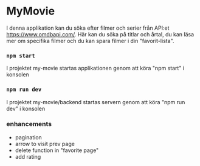 # MyMovie

I denna applikation kan du söka efter filmer och serier från API:et https://www.omdbapi.com/. Här kan du söka på titlar och årtal, du kan läsa mer om specifika filmer och du kan spara filmer i din "favorit-lista".

### `npm start`

I projektet my-movie startas applikationen genom att köra "npm start" i konsolen

### `npm run dev`

I projektet my-movie/backend startas servern genom att köra "npm run dev" i konsolen

### enhancements

- pagination
- arrow to visit prev page
- delete function in "favorite page"
- add rating
